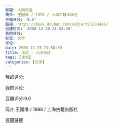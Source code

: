 ```yaml
---
标题: 人间词话
简介: 王国维 / 1998 / 上海古籍出版社
豆瓣评分: '9.0'
链接: https://book.douban.com/subject/1203426/
创建时间: '2008-12-20 21:58:39'
我的评分:
标签: 文学
评论:
date: 2008-12-20 21:58:39
title: 读过 - 人间词话
tags: [读书]
categories: [文学]
---
```


我的评分:

我的评论:

豆瓣评分:9.0

简介:王国维 / 1998 / 上海古籍出版社

[豆瓣链接](https://book.douban.com/subject/1203426/)

